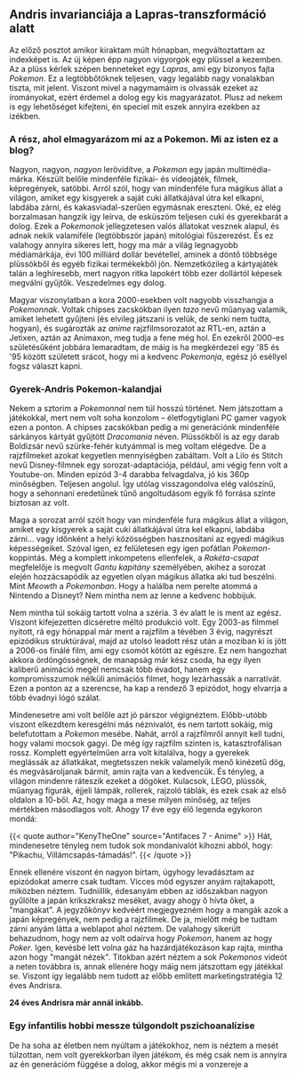 ## Andris invarianciája a Lapras-transzformáció alatt

Az előző posztot amikor kiraktam múlt hónapban, megváltoztattam az indexképet is. Az új képen épp nagyon vigyorgok egy plüssel a kezemben. Az a plüss kérlek szépen benneteket egy _Lapras_, ami egy bizonyos fajta _Pokemon_. Ez a legtöbbőtöknek teljesen, vagy legalább nagy vonalakban tiszta, mit jelent. Viszont mivel a nagymamáim is olvassák ezeket az írományokat, ezért érdemel a dolog egy kis magyarázatot. Plusz ad nekem is egy lehetőséget kifejteni, én speciel mit eszek annyira ezekben az izékben.

### A rész, ahol elmagyarázom mi az a Pokemon. Mi az isten ez a blog?

Nagyon, nagyon, _nagyon_ lerövidítve, a _Pokemon_ egy japán multimédia-márka. Készült belőle mindenféle fizikai- és videojáték, filmek, képregények, satöbbi. Arról szól, hogy van mindenféle fura mágikus állat a világon, amiket egy kisgyerek a saját cuki állatkájával útra kel elkapni, labdába zárni, és kakasviadal-szerűen egymásnak ereszteni. Oké, ez elég borzalmasan hangzik így leírva, de esküszöm teljesen cuki és gyerekbarát a dolog. Ezek a _Pokemonok_ jellegzetesen valós állatokat vesznek alapul, és adnak nekik valamiféle (legtöbbször japán) mitológiai fűszerezést. És ez valahogy annyira sikeres lett, hogy ma már a világ legnagyobb médiamárkája, évi 100 milliárd dollár bevétellel, aminek a döntő többsége plüssökből és egyéb fizikai termékekből jön. Nemzetközileg a kártyajáték talán a leghíresebb, mert nagyon ritka lapokért több ezer dollártól képesek megválni gyűjtők. Veszedelmes egy dolog.

Magyar viszonylatban a kora 2000-esekben volt nagyobb visszhangja a _Pokemonnak_. Voltak chipses zacskókban ilyen _tazo_ nevű műanyag valamik, amiket lehetett gyűjteni (és elvileg játszani is velük, de senki nem tudta, hogyan), és sugározták az _anime_ rajzfilmsorozatot az RTL-en, aztán a Jetixen, aztán az Animaxon, meg tudja a fene még hol. Én ezekről 2000-es születésűként jobbára lemaradtam, de máig is ha megkérdezel egy '85 és '95 között született srácot, hogy mi a kedvenc _Pokemonja_, egész jó eséllyel fogsz választ kapni.

### Gyerek-Andris Pokemon-kalandjai

Nekem a sztorim a _Pokemonnal_ nem túl hosszú történet. Nem játszottam a játékokkal, mert nem volt soha konzolom – életfogytiglani PC gamer vagyok ezen a ponton. A chipses zacskókban pedig a mi generációnk mindenféle sárkányos kártyát gyűjtött _Dracomania_ néven. Plüssökből is az egy darab Boldizsár nevű szürke-fehér kutyámmal is meg voltam elégedve. De a rajzfilmeket azokat kegyetlen mennyiségben zabáltam. Volt a Lilo és Stitch nevű Disney-filmnek egy sorozat-adaptációja, például, ami végig fenn volt a Youtube-on. Minden epizód 3-4 darabba felvagdalva, jó kis 360p minőségben. Teljesen angolul. Így utólag visszagondolva elég valószínű, hogy a sehonnani eredetűnek tűnő angoltudásom egyik fő forrása szinte biztosan az volt.

Maga a sorozat arról szólt hogy van mindenféle fura mágikus állat a világon, amiket egy kisgyerek a saját cuki állatkájával útra kel elkapni, labdába zárni... vagy időnként a helyi közösségben hasznosítani az egyedi mágikus képességeiket. Szóval igen, ez felületesen egy igen pofátlan _Pokemon_-koppintás. Még a komplett inkompetens ellenfelek, a _Rakéta-csapat_ megfelelője is megvolt _Gantu kapitány_ személyében, akihez a sorozat elején hozzácsapódik az egyetlen olyan mágikus állatka aki tud beszélni. Mint _Meowth_ a _Pokemonban_. Hogy a halálba nem perelte atommá a Nintendo a Disneyt? Nem mintha nem az lenne a kedvenc hobbijuk.

Nem mintha túl sokáig tartott volna a széria. 3 év alatt le is ment az egész. Viszont kifejezetten dícséretre méltó produkció volt. Egy 2003-as filmmel nyitott, rá egy hónappal már ment a rajzfilm a tévében 3 évig, nagyrészt epizódikus struktúrával, majd az utolsó leadott rész után a moziban ki is jött a 2006-os finálé film, ami egy csomót kötött az egészre. Ez nem hangozhat akkora ördöngösségnek, de manapság már kész csoda, ha egy ilyen kaliberű animáció megél nemcsak több évadot, hanem egy kompromisszumok nélküli animációs filmet, hogy lezárhassák a narratívát. Ezen a ponton az a szerencse, ha kap a rendező 3 epizódot, hogy elvarrja a több évadnyi lógó szálat.

Mindenesetre ami volt belőle azt jó párszor végignéztem. Előbb-utóbb viszont elkezdtem keresgélni más néznivalót, és nem tartott sokáig, míg belefutottam a _Pokemon_ mesébe. Nahát, arról a rajzfilmről annyit kell tudni, hogy valami mocsok gagyi. De még így rajzfilm szinten is, katasztrofálisan rossz. Komplett egyértelműen arra volt kitalálva, hogy a gyerekek meglássák az állatkákat, megtetsszen nekik valamelyik menő kinézetű dög, és megvásároljanak bármit, amin rajta van a kedvencük. És tényleg, a világon mindenre ráteszik ezeket a dögöket. Kulacsok, LEGO, plüssök, műanyag figurák, éjjeli lámpák, rollerek, rajzoló táblák, és ezek csak az első oldalon a 10-ből. Az, hogy maga a mese milyen minőség, az teljes mértékben másodlagos volt. Ahogy 17 éve egy élő legenda egykoron mondá:

{{< quote author="KenyTheOne" source="Antifaces 7 - Anime" >}}
Hát, mindenesetre tényleg nem tudok sok mondanivalót kihozni abból, hogy: "Pikachu, Villámcsapás-támadás!".
{{< /quote >}}

Ennek ellenére viszont én nagyon bírtam, úgyhogy levadásztam az epizódokat amerre csak tudtam. Vicces mód egyszer anyám rajtakapott, miközben néztem. Tudniillik, édesanyám ebben az időszakban nagyon gyűlölte a japán krikszkraksz meséket, avagy ahogy ő hívta őket, a "mangákat". A jegyzőkönyv kedvéért megjegyezném hogy a mangák azok a japán képregények, nem pedig a rajzfilmek. De ja, mielőtt még be tudtam zárni anyám látta a weblapot ahol néztem. De valahogy sikerült behazudnom, hogy nem az volt odaírva hogy _Pokemon_, hanem az hogy _Poker_. Igen, kevésbé lett volna gáz ha hazárdjátékozáson kap rajta, mintha azon hogy "mangát nézek". Titokban azért néztem a sok _Pokemonos_ videót a neten továbbra is, annak ellenére hogy máig nem játszottam egy játékkal se. Viszont így legalább nem tudott az előbb említett marketingstratégia 12 éves Andrisra.

**24 éves Andrisra már annál inkább.**

### Egy infantilis hobbi messze túlgondolt pszichoanalízise

De ha soha az életben nem nyúltam a játékokhoz, nem is néztem a mesét túlzottan, nem volt gyerekkorban ilyen játékom, és még csak nem is annyira az én generációm függése a dolog, akkor mégis mi a vonzereje a 
